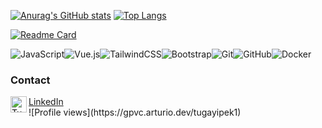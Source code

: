 [![Anurag's GitHub stats](https://github-readme-stats.vercel.app/api?username=tugayipek1)](https://github.com/tugayipek1/github-readme-stats)
[![Top Langs](https://github-readme-stats.vercel.app/api/top-langs/?username=tugayipek1&layout=compact)](https://github.com/tugayipek1/github-readme-stats)

[![Readme Card](https://github-readme-stats.vercel.app/api/pin/?username=tugayipek1&repo=Quiz-MarryMe)](https://github.com/tugayipek1/Quiz-MarryMe)

<img alt="JavaScript" src="https://img.shields.io/badge/javascript%20-%23323330.svg?&style=for-the-badge&logo=javascript&logoColor=%23F7DF1E"/><img alt="Vue.js" src="https://img.shields.io/badge/vuejs%20-%2335495e.svg?&style=for-the-badge&logo=vue.js&logoColor=%234FC08D"/><img alt="TailwindCSS" src="https://img.shields.io/badge/tailwindcss%20-%2338B2AC.svg?&style=for-the-badge&logo=tailwind-css&logoColor=white"/><img alt="Bootstrap" src="https://img.shields.io/badge/bootstrap%20-%23563D7C.svg?&style=for-the-badge&logo=bootstrap&logoColor=white"/><img alt="Git" src="https://img.shields.io/badge/git%20-%23F05033.svg?&style=for-the-badge&logo=git&logoColor=white"/><img alt="GitHub" src="https://img.shields.io/badge/github%20-%23121011.svg?&style=for-the-badge&logo=github&logoColor=white"/><img alt="Docker" src="https://img.shields.io/badge/docker%20-%230db7ed.svg?&style=for-the-badge&logo=docker&logoColor=white"/>

### Contact
<img align="left" alt="Tugay's LinkdeIN" width="26px" src="https://image.flaticon.com/icons/png/512/174/174857.png"/>
<a href="https://www.linkedin.com/in/tugay-ipek-5523ab188/" target="_blank">LinkedIn</a>
<br>
![Profile views](https://gpvc.arturio.dev/tugayipek1)
